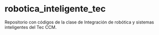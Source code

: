 # robotica_inteligente_tec
Repositorio con códigos de la clase de Integración de robótica y sistemas inteligentes del Tec CCM.
